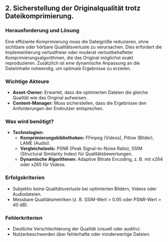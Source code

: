 ## 2. Sicherstellung der Originalqualität trotz Dateikomprimierung.
### Herausforderung und Lösung  
Eine effiziente Komprimierung muss die Dateigröße reduzieren, ohne sichtbare oder hörbare Qualitätsverluste zu verursachen. Dies erfordert die Implementierung verlustfreier oder moderat verlustbehafteter Komprimierungsalgorithmen, die das Original möglichst exakt reproduzieren. Zusätzlich ist eine dynamische Anpassung an die Dateiinhalte notwendig, um optimale Ergebnisse zu erzielen.

### Wichtige Akteure  
- **Asset-Owner:** Erwartet, dass die optimierten Dateien die gleiche Qualität wie das Original aufweisen.  
- **Content-Manager:** Muss sicherstellen, dass die Ergebnisse den Anforderungen der Endnutzer entsprechen.  

### Was wird benötigt?  
- **Technologien:**  
  - **Komprimierungsbibliotheken:** FFmpeg (Videos), Pillow (Bilder), LAME (Audio).  
  - **Vergleichstools:** PSNR (Peak Signal-to-Noise Ratio), SSIM (Structural Similarity Index) für Qualitätsbewertungen.  
  - **Dynamische Algorithmen:** Adaptive Bitrate Encoding, z. B. mit x264 oder x265 für Videos.  

### Erfolgskriterien  
- Subjektiv keine Qualitätsverluste bei optimierten Bildern, Videos oder Audiodateien.  
- Messbare Qualitätsmetriken (z. B. SSIM-Wert > 0.95 oder PSNR-Wert > 40 dB).  

### Fehlerkriterien  
- Deutliche Verschlechterung der Qualität (visuell oder auditiv).  
- Nutzerbeschwerden über fehlerhafte oder minderwertige Dateien.  
